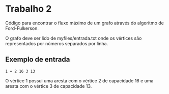 # Trabalho 2

Código para encontrar o fluxo máximo de um grafo através do algoritmo de Ford-Fulkerson.

O grafo deve ser lido de myfiles/entrada.txt onde os vértices são representados por números separados por linha.

## Exemplo de entrada

```
1 = 2 16 3 13
```

O vértice 1 possui uma aresta com o vértice 2 de capacidade 16 e uma aresta com o vértice 3 de capacidade 13.  
